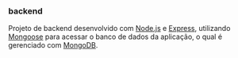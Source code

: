 ### backend

Projeto de backend desenvolvido com [Node.js](https://nodejs.org) e [Express](https://expressjs.com), utilizando [Mongoose](https://mongoosejs.com/) para acessar o banco de dados da aplicação, o qual é gerenciado com [MongoDB](https://mongodb.com).
